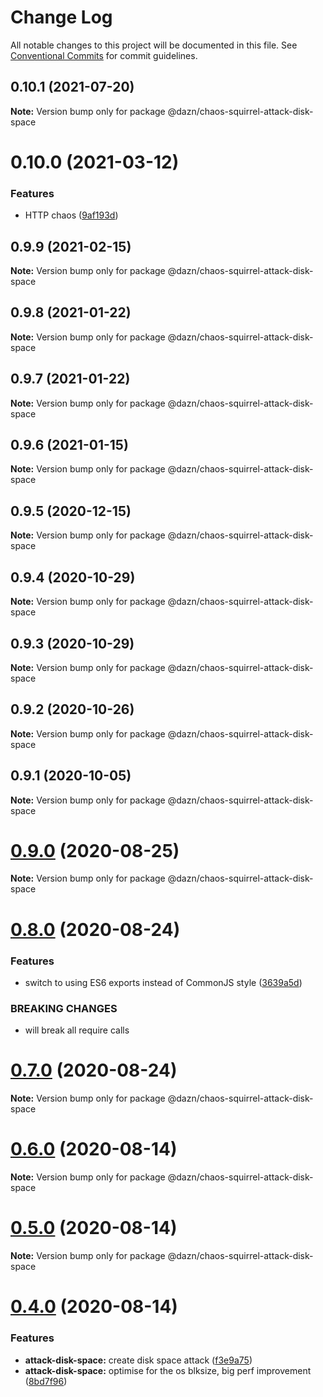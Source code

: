 # Change Log

All notable changes to this project will be documented in this file.
See [Conventional Commits](https://conventionalcommits.org) for commit guidelines.

## 0.10.1 (2021-07-20)

**Note:** Version bump only for package @dazn/chaos-squirrel-attack-disk-space





# 0.10.0 (2021-03-12)


### Features

* HTTP chaos ([9af193d](https://github.com/getndazn/chaos-squirrel/commit/9af193d8e8e85a68dbc85d7203d9285f706280da))





## 0.9.9 (2021-02-15)

**Note:** Version bump only for package @dazn/chaos-squirrel-attack-disk-space





## 0.9.8 (2021-01-22)

**Note:** Version bump only for package @dazn/chaos-squirrel-attack-disk-space





## 0.9.7 (2021-01-22)

**Note:** Version bump only for package @dazn/chaos-squirrel-attack-disk-space





## 0.9.6 (2021-01-15)

**Note:** Version bump only for package @dazn/chaos-squirrel-attack-disk-space





## 0.9.5 (2020-12-15)

**Note:** Version bump only for package @dazn/chaos-squirrel-attack-disk-space





## 0.9.4 (2020-10-29)

**Note:** Version bump only for package @dazn/chaos-squirrel-attack-disk-space





## 0.9.3 (2020-10-29)

**Note:** Version bump only for package @dazn/chaos-squirrel-attack-disk-space





## 0.9.2 (2020-10-26)

**Note:** Version bump only for package @dazn/chaos-squirrel-attack-disk-space





## 0.9.1 (2020-10-05)

**Note:** Version bump only for package @dazn/chaos-squirrel-attack-disk-space





# [0.9.0](https://github.com/getndazn/chaos-squirrel/compare/v0.8.0...v0.9.0) (2020-08-25)

**Note:** Version bump only for package @dazn/chaos-squirrel-attack-disk-space





# [0.8.0](https://github.com/getndazn/chaos-squirrel/compare/v0.7.0...v0.8.0) (2020-08-24)


### Features

* switch to using ES6 exports instead of CommonJS style ([3639a5d](https://github.com/getndazn/chaos-squirrel/commit/3639a5da2c43b4f1a304e33b66349ab3fb4ee90d))


### BREAKING CHANGES

* will break all require calls





# [0.7.0](https://github.com/getndazn/chaos-squirrel/compare/v0.6.0...v0.7.0) (2020-08-24)

**Note:** Version bump only for package @dazn/chaos-squirrel-attack-disk-space





# [0.6.0](https://github.com/getndazn/chaos-squirrel/compare/v0.5.0...v0.6.0) (2020-08-14)

**Note:** Version bump only for package @dazn/chaos-squirrel-attack-disk-space





# [0.5.0](https://github.com/getndazn/chaos-squirrel/compare/v0.4.0...v0.5.0) (2020-08-14)

**Note:** Version bump only for package @dazn/chaos-squirrel-attack-disk-space





# [0.4.0](https://github.com/getndazn/chaos-squirrel/compare/v0.3.0...v0.4.0) (2020-08-14)


### Features

* **attack-disk-space:** create disk space attack ([f3e9a75](https://github.com/getndazn/chaos-squirrel/commit/f3e9a75cdb25d736515193bac56b16d2c099a6e8))
* **attack-disk-space:** optimise for the os blksize, big perf improvement ([8bd7f96](https://github.com/getndazn/chaos-squirrel/commit/8bd7f96a8f4e0c07715d4a1c525d7243255d69a6))
